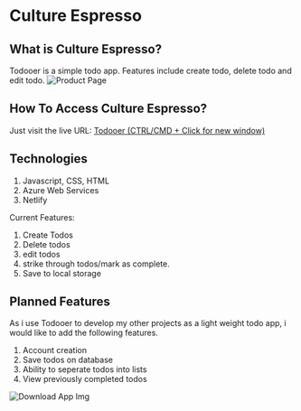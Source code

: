 # Culture Espresso
## What is Culture Espresso?
Todooer is a simple todo app. Features include create todo, delete todo and edit todo.
![Product Page](https://github.com/jack-king1/WebsiteBrochure_React/blob/main/ReadMePhotos/header.jpg)

## How To Access Culture Espresso?
Just visit the live URL: [Todooer (CTRL/CMD + Click for new window)](https://culteureespresso.netlify.app/)

## Technologies
1. Javascript, CSS, HTML
2. Azure Web Services
3. Netlify

Current Features:
1. Create Todos
2. Delete todos
3. edit todos
4. strike through todos/mark as complete.
5. Save to local storage

## Planned Features
As i use Todooer to develop my other projects as a light weight todo app, i would like to add the following features.
1. Account creation
2. Save todos on database
3. Ability to seperate todos into lists
4. View previously completed todos

![Download App Img](https://github.com/jack-king1/WebsiteBrochure_React/blob/main/ReadMePhotos/download.jpg)
